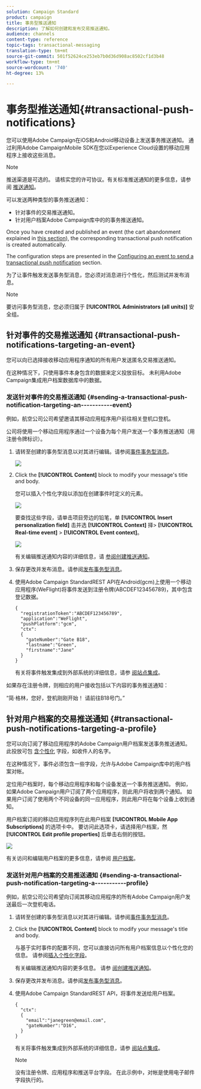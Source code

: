 ```yaml
---
solution: Campaign Standard
product: campaign
title: 事务型推送通知
description: 了解如何创建和发布交易推送通知。
audience: channels
content-type: reference
topic-tags: transactional-messaging
translation-type: tm+mt
source-git-commit: 501f52624ce253eb7b0d36d908ac8502cf1d3b48
workflow-type: tm+mt
source-wordcount: '740'
ht-degree: 13%

---
```



# 事务型推送通知{#transactional-push-notifications}

您可以使用Adobe Campaign在iOS和Android移动设备上发送事务推送通知。 通过利用Adobe CampaignMobile SDK在您以Experience Cloud设置的移动应用程序上接收这些消息。

>[!NOTE]
>
>推送渠道是可选的。 请核实您的许可协议。有关标准推送通知的更多信息，请参阅 [推送通知](../../channels/using/about-push-notifications.md)。

可以发送两种类型的事务推送通知：

* 针对事件的交易推送通知。
* 针对用户档案Adobe Campaign库中的的事务推送通知。

Once you have created and published an event (the cart abandonment explained in [this section](../../channels/using/getting-started-with-transactional-msg.md#transactional-messaging-operating-principle)), the corresponding transactional push notification is created automatically.

The configuration steps are presented in the [Configuring an event to send a transactional push notification](../../administration/using/configuring-transactional-messaging.md#use-case--configuring-an-event-to-send-a-transactional-message) section.

为了让事件触发发送事务型消息，您必须对消息进行个性化，然后测试并发布消息。

>[!NOTE]
>
>要访问事务型消息，您必须归属于 **[!UICONTROL Administrators (all units)]** 安全组。

## 针对事件的交易推送通知 {#transactional-push-notifications-targeting-an-event}

您可以向已选择接收移动应用程序通知的所有用户发送匿名交易推送通知。

在这种情况下，只使用事件本身包含的数据来定义投放目标。 未利用Adobe Campaign集成用户档案数据库中的数据。

### 发送针对事件的交易推送通知 {#sending-a-transactional-push-notification-targeting-an-----------event}

例如，航空公司公司希望邀请其移动应用程序用户前往相关登机口登机。

公司将使用一个移动应用程序通过一个设备为每个用户发送一个事务推送通知（用注册令牌标识）。

1. 请转至创建的事务型消息以对其进行编辑。请参阅[事件事务型消息](../../channels/using/event-transactional-messages.md)。

   ![](assets/message-center_push_message.png)

1. Click the **[!UICONTROL Content]** block to modify your message&#39;s title and body.

   您可以插入个性化字段以添加在创建事件时定义的元素。

   ![](assets/message-center_push_content.png)

   要查找这些字段，请单击项目旁边的铅笔，单 **[!UICONTROL Insert personalization field]** 击并选 **[!UICONTROL Context]** 择> **[!UICONTROL Real-time event]** > **[!UICONTROL Event context]**。

   ![](assets/message-center_push_personalization.png)

   有关编辑推送通知内容的详细信息，请 [参阅创建推送通知](../../channels/using/preparing-and-sending-a-push-notification.md)。

1. 保存更改并发布消息。请参阅[发布事务型消息](../../channels/using/event-transactional-messages.md#publishing-a-transactional-message)。

1. 使用Adobe Campaign StandardREST API在Android(gcm)上使用一个移动应用程序(WeFlight)将事件发送到注册令牌(ABCDEF123456789)，其中包含登记数据。

   ```
   {
     "registrationToken":"ABCDEF123456789",
     "application":"WeFlight",
     "pushPlatform":"gcm",
     "ctx":
     {
       "gateNumber":"Gate B18",
       "lastname":"Green",
       "firstname":"Jane"
     }
   }
   ```

   有关将事件触发集成到外部系统的详细信息，请参 [阅站点集成](../../administration/using/configuring-transactional-messaging.md#integrating-the-triggering-of-the-event-in-a-website)。

如果存在注册令牌，则相应的用户接收包括以下内容的事务推送通知：

“简·格林，您好，登机刚刚开始！ 请前往B18号门。”

## 针对用户档案的交易推送通知 {#transactional-push-notifications-targeting-a-profile}

您可以向订阅了移动应用程序的Adobe Campaign用户档案发送事务推送通知。 此投放可包 [含个性化](../../designing/using/personalization.md#inserting-a-personalization-field) 字段，如收件人的名字。

在这种情况下，事件必须包含一些字段，允许与Adobe Campaign库中的用户档案对帐。

定位用户档案时，每个移动应用程序和每个设备发送一个事务推送通知。 例如，如果Adobe Campaign用户订阅了两个应用程序，则此用户将收到两个通知。 如果用户订阅了使用两个不同设备的同一应用程序，则此用户将在每个设备上收到通知。

用户档案订阅的移动应用程序列在此用户档案 **[!UICONTROL Mobile App Subscriptions]** 的选项卡中。 要访问此选项卡，请选择用户档案，然 **[!UICONTROL Edit profile properties]** 后单击右侧的按钮。

![](assets/push_notif_subscriptions.png)

有关访问和编辑用户档案的更多信息，请参阅 [用户档案](../../audiences/using/creating-profiles.md)。

### 发送针对用户档案的交易推送通知 {#sending-a-transactional-push-notification-targeting-a-----------profile}

例如，航空公司公司希望向订阅其移动应用程序的所有Adobe Campaign用户发送最后一次登机电话。

1. 请转至创建的事务型消息以对其进行编辑。请参阅[事件事务型消息](../../channels/using/event-transactional-messages.md)。

1. Click the **[!UICONTROL Content]** block to modify your message&#39;s title and body.

   与基于实时事件的配置不同，您可以直接访问所有用户档案信息以个性化您的信息。 请参阅[插入个性化字段](../../designing/using/personalization.md#inserting-a-personalization-field)。

   有关编辑推送通知内容的更多信息。 请参 [阅创建推送通知](../../channels/using/preparing-and-sending-a-push-notification.md)。

1. 保存更改并发布消息。请参阅[发布事务型消息](../../channels/using/event-transactional-messages.md#publishing-a-transactional-message)。
1. 使用Adobe Campaign StandardREST API，将事件发送给用户档案。

   ```
   {
     "ctx":
     {
       "email":"janegreen@email.com",
       "gateNumber":"D16",
     }
   }
   ```

   有关将事件触发集成到外部系统的详细信息，请参 [阅站点集成](../../administration/using/configuring-transactional-messaging.md#integrating-the-triggering-of-the-event-in-a-website)。

   >[!NOTE]
   >
   >没有注册令牌、应用程序和推送平台字段。 在此示例中，对帐是使用电子邮件字段执行的。

